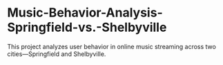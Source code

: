 # Music-Behavior-Analysis-Springfield-vs.-Shelbyville
This project analyzes user behavior in online music streaming across two cities—Springfield and Shelbyville.
